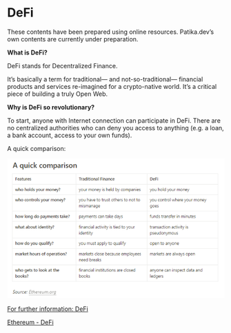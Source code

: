 # DeFi

These contents have been prepared using online resources. Patika.dev’s own contents are currently under preparation.

**What is DeFi?**

DeFi stands for Decentralized Finance.

It’s basically a term for traditional— and not-so-traditional— financial products and services re-imagined for a crypto-native world. It’s a critical piece of building a truly Open Web.

**Why is DeFi so revolutionary?**

To start, anyone with Internet connection can participate in DeFi. There are no centralized authorities who can deny you access to anything (e.g. a loan, a bank account, access to your own funds).

A quick comparison:

![images](https://raw.githubusercontent.com/Kodluyoruz/taskforce/main/Web3/defi/figures/defi.PNG)

[For further information: DeFi](https://shimmer-bean-29e.notion.site/A-Beginner-s-Guide-to-DeFi-9fbea459d8ef496ab461f63f686dcbcb)

[Ethereum - DeFi](https://ethereum.org/en/defi/)
